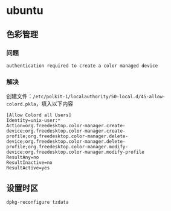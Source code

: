 # ubuntu

## 色彩管理

### 问题

```
authentication required to create a color managed device
```

### 解决

创建文件：`/etc/polkit-1/localauthority/50-local.d/45-allow-colord.pkla`，填入以下内容

```
[Allow Colord all Users]
Identity=unix-user:*
Action=org.freedesktop.color-manager.create-device;org.freedesktop.color-manager.create-profile;org.freedesktop.color-manager.delete-device;org.freedesktop.color-manager.delete-profile;org.freedesktop.color-manager.modify-device;org.freedesktop.color-manager.modify-profile
ResultAny=no
ResultInactive=no
ResultActive=yes
```

## 设置时区

``` bash
dpkg-reconfigure tzdata
```